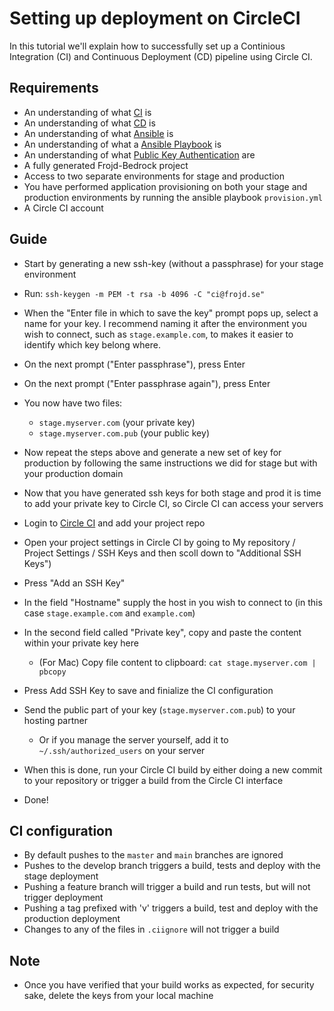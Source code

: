 # Setting up deployment on CircleCI

In this tutorial we'll explain how to successfully set up a Continious Integration (CI) and Continuous Deployment (CD) pipeline using Circle CI.

## Requirements

- An understanding of what [CI](https://www.atlassian.com/continuous-delivery/continuous-integration) is
- An understanding of what [CD](https://www.atlassian.com/continuous-delivery/continuous-deployment) is
- An understanding of what [Ansible](https://www.ansible.com/overview/how-ansible-works) is
- An understanding of what a [Ansible Playbook](https://docs.ansible.com/ansible/latest/user_guide/playbooks.html) is
- An understanding of what [Public Key Authentication](https://www.ssh.com/ssh/public-key-authentication) are
- A fully generated Frojd-Bedrock project
- Access to two separate environments for stage and production
- You have performed application provisioning on both your stage and production environments by running the ansible playbook `provision.yml`
- A Circle CI account

## Guide

- Start by generating a new ssh-key (without a passphrase) for your stage environment
- Run: `ssh-keygen -m PEM -t rsa -b 4096 -C "ci@frojd.se"`
- When the "Enter file in which to save the key" prompt pops up, select a name for your key. I recommend naming it after the environment you wish to connect, such as `stage.example.com`, to makes it easier to identify which key belong where.
- On the next prompt ("Enter passphrase"), press Enter
- On the next prompt ("Enter passphrase again"), press Enter
- You now have two files:
    - `stage.myserver.com` (your private key)
    - `stage.myserver.com.pub` (your public key)
- Now repeat the steps above and generate a new set of key for production by following the same instructions we did for stage but with your production domain

- Now that you have generated ssh keys for both stage and prod it is time to add your private key to Circle CI, so Circle CI can access your servers
- Login to [Circle CI](https://circleci.com/) and add your project repo
- Open your project settings in Circle CI by going to My repository / Project Settings / SSH Keys and then scoll down to "Additional SSH Keys")
- Press "Add an SSH Key"
- In the field "Hostname" supply the host in you wish to connect to (in this case `stage.example.com` and `example.com`)
- In the second field called "Private key", copy and paste the content within your private key here
    - (For Mac) Copy file content to clipboard: `cat stage.myserver.com | pbcopy`
- Press Add SSH Key to save and finialize the CI configuration
- Send the public part of your key (`stage.myserver.com.pub`) to your hosting partner
    - Or if you manage the server yourself, add it to `~/.ssh/authorized_users` on your server

- When this is done, run your Circle CI build by either doing a new commit to your repository or trigger a build from the Circle CI interface
- Done!

## CI configuration

- By default pushes to the `master` and `main` branches are ignored
- Pushes to the develop branch triggers a build, tests and deploy with the stage deployment
- Pushing a feature branch will trigger a build and run tests, but will not trigger deployment
- Pushing a tag prefixed with 'v' triggers a build, test and deploy with the production deployment
- Changes to any of the files in `.ciignore` will not trigger a build

## Note

- Once you have verified that your build works as expected, for security sake, delete the keys from your local machine